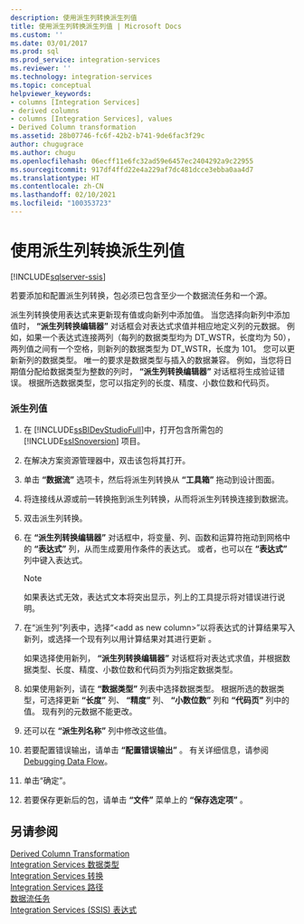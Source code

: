 ```yaml
---
description: 使用派生列转换派生列值
title: 使用派生列转换派生列值 | Microsoft Docs
ms.custom: ''
ms.date: 03/01/2017
ms.prod: sql
ms.prod_service: integration-services
ms.reviewer: ''
ms.technology: integration-services
ms.topic: conceptual
helpviewer_keywords:
- columns [Integration Services]
- derived columns
- columns [Integration Services], values
- Derived Column transformation
ms.assetid: 28b07746-fc6f-42b2-b741-9de6fac3f29c
author: chugugrace
ms.author: chugu
ms.openlocfilehash: 06ecff11e6fc32ad59e6457ec2404292a9c22955
ms.sourcegitcommit: 917df4ffd22e4a229af7dc481dcce3ebba0aa4d7
ms.translationtype: HT
ms.contentlocale: zh-CN
ms.lasthandoff: 02/10/2021
ms.locfileid: "100353723"
---
```

# <a name="derive-column-values-with-the-derived-column-transformation"></a>使用派生列转换派生列值

[!INCLUDE[sqlserver-ssis](../../../includes/applies-to-version/sqlserver-ssis.md)]


  若要添加和配置派生列转换，包必须已包含至少一个数据流任务和一个源。  
  
 派生列转换使用表达式来更新现有值或向新列中添加值。 当您选择向新列中添加值时， **“派生列转换编辑器”** 对话框会对表达式求值并相应地定义列的元数据。 例如，如果一个表达式连接两列（每列的数据类型均为 DT_WSTR，长度均为 50），两列值之间有一个空格，则新列的数据类型为 DT_WSTR，长度为 101。 您可以更新新列的数据类型。 唯一的要求是数据类型与插入的数据兼容。 例如，当您将日期值分配给数据类型为整数的列时， **“派生列转换编辑器”** 对话框将生成验证错误。 根据所选数据类型，您可以指定列的长度、精度、小数位数和代码页。  
  
### <a name="to-derive-column-values"></a>派生列值  
  
1.  在 [!INCLUDE[ssBIDevStudioFull](../../../includes/ssbidevstudiofull-md.md)]中，打开包含所需包的 [!INCLUDE[ssISnoversion](../../../includes/ssisnoversion-md.md)] 项目。  
  
2.  在解决方案资源管理器中，双击该包将其打开。  
  
3.  单击 **“数据流”** 选项卡，然后将派生列转换从 **“工具箱”** 拖动到设计图面。  
  
4.  将连接线从源或前一转换拖到派生列转换，从而将派生列转换连接到数据流。  
  
5.  双击派生列转换。  
  
6.  在 **“派生列转换编辑器”** 对话框中，将变量、列、函数和运算符拖动到网格中的 **“表达式”** 列，从而生成要用作条件的表达式。 或者，也可以在 **“表达式”** 列中键入表达式。  
  
    > [!NOTE]  
    >  如果表达式无效，表达式文本将突出显示，列上的工具提示将对错误进行说明。  
  
7.  在“派生列”列表中，选择“\<add as new column>”以将表达式的计算结果写入新列，或选择一个现有列以用计算结果对其进行更新 。  
  
     如果选择使用新列， **“派生列转换编辑器”** 对话框将对表达式求值，并根据数据类型、长度、精度、小数位数和代码页为列指定数据类型。  
  
8.  如果使用新列，请在 **“数据类型”** 列表中选择数据类型。 根据所选的数据类型，可选择更新 **“长度”** 列、 **“精度”** 列、 **“小数位数”** 列和 **“代码页”** 列中的值。 现有列的元数据不能更改。  
  
9. 还可以在 **“派生列名称”** 列中修改这些值。  
  
10. 若要配置错误输出，请单击 **“配置错误输出”** 。 有关详细信息，请参阅 [Debugging Data Flow](../../../integration-services/troubleshooting/debugging-data-flow.md)。  
  
11. 单击“确定”。  
  
12. 若要保存更新后的包，请单击 **“文件”** 菜单上的 **“保存选定项”** 。  
  
## <a name="see-also"></a>另请参阅  
 [Derived Column Transformation](../../../integration-services/data-flow/transformations/derived-column-transformation.md)   
 [Integration Services 数据类型](../../../integration-services/data-flow/integration-services-data-types.md)   
 [Integration Services 转换](../../../integration-services/data-flow/transformations/integration-services-transformations.md)   
 [Integration Services 路径](../../../integration-services/data-flow/integration-services-paths.md)   
 [数据流任务](../../../integration-services/control-flow/data-flow-task.md)   
 [Integration Services (SSIS) 表达式](../../../integration-services/expressions/integration-services-ssis-expressions.md)  
  
  
